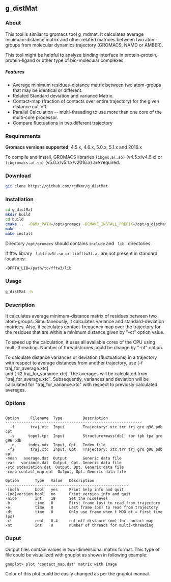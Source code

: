 ## g_distMat

### About

This tool is similar to gromacs tool g_mdmat. It calculates average minimum-distance matrix and other related matrices between two atom-groups from molecular dynamics trajectory (GROMACS, NAMD or AMBER).

This tool might be helpful to analyze binding interface in protein-protein, protein-ligand or other type of bio-molecular complexes.

##### Features

* Average minimum residues-distance matrix between two atom-groups that may be identical or different.
* Related Standard deviation and variance Matrix.
* Contact-map (fraction of contacts over entire trajectory) for the given distance cut-off.
* Parallel Calculation -- multi-threading to use more than one core of the multi-core processor.
* Compare fluctuations in two different trajectory


### Requirements
**Gromacs versions supported**: 4.5.x, 4.6.x, 5.0.x, 5.1.x and 2016.x

To compile and install, GROMACS libraries ``libgmx.a(.so)`` (v4.5.x/v4.6.x) or ``libgromacs.a(.so)`` (v5.0.x/v5.1.x/v2016.x) are required.


### Download
```bash
git clone https://github.com/rjdkmr/g_distMat
```


### Installation

```bash
cd g_distMat
mkdir build
cd build
cmake ..  -DGMX_PATH=/opt/gromacs -DCMAKE_INSTALL_PREFIX=/opt/g_distMat
make
make install
```

Directory <code>/opt/gromacs</code> should contains <code>include</code> and <code> lib </code> directories.

If fftw library <code> libfftw3f.so or libfftw3f.a </code> are not present in standard locations:
```bash
-DFFTW_LIB=/path/to/fftw3/lib
```

### Usage
```bash
g_distMat -h
```

### Description

It calculates average minimum-distance matrix of residues between two
atom-groups. Simultaneously, it calculates variance  and standard-deviation
matrices. Also, it calculates contact-frequency map over the trajectory for
the residues that are within a minimum distance given by "-ct" option value.

To speed up the calculation, it uses all available cores of the CPU using
multi-threading. Number of threads/cores could be change by "-nt" option.

To calculate distance variances or deviation (fluctuations) in a trajectory
with respect to average distances from another trajectory, use [-f traj_for_average.xtc]  
and [-f2 traj_for_variance.xtc]. The averages will be
calculated from "traj_for_average.xtc". Subsequently, variances and deviation
will be calculated for "traj_for_variance.xtc" with respect to previosly
calculated averages.

### Options

```

Option     Filename  Type         Description
------------------------------------------------------------
  -f       traj.xtc  Input        Trajectory: xtc trr trj gro g96 pdb cpt
  -s      topol.tpr  Input        Structure+mass(db): tpr tpb tpa gro g96 pdb
  -n      index.ndx  Input, Opt.  Index file
 -f2       traj.xtc  Input, Opt.  Trajectory: xtc trr trj gro g96 pdb cpt
-mean   average.dat  Output       Generic data file
-var   variance.dat  Output, Opt. Generic data file
-std stdeviation.dat  Output, Opt. Generic data file
-cmap contact_map.dat  Output, Opt. Generic data file

Option       Type   Value   Description
------------------------------------------------------
-[no]h       bool   yes     Print help info and quit
-[no]version bool   no      Print version info and quit
-nice        int    19      Set the nicelevel
-b           time   0       First frame (ps) to read from trajectory
-e           time   0       Last frame (ps) to read from trajectory
-dt          time   0       Only use frame when t MOD dt = first time (ps)
-ct          real   0.4     cut-off distance (nm) for contact map
-nt          int    8       number of threads for multi-threading

```

### Ouput
Output files contain values in two-dimensional matrix format. This type of file could be visualized with gnuplot as shown in following example:

```
gnuplot> plot 'contact_map.dat' matrix with image
```
Color of this plot could be easily changed as per the gnuplot manual.
